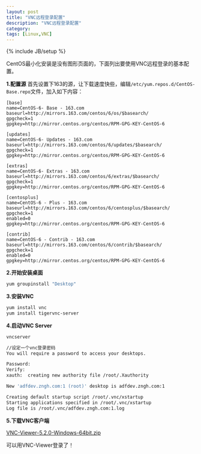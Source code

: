 ```yaml
---
layout: post
title: "VNC远程登录配置"
description: "VNC远程登录配置"
category: 
tags: [Linux,VNC]
---
```

{% include JB/setup %}

CentOS最小化安装是没有图形页面的，下面列出要使用VNC远程登录的基本配置。

**1.配置源**
首先设置下163的源，让下载速度快些，编辑`/etc/yum.repos.d/CentOS-Base.repo`文件，加入如下内容：

```
[base]
name=CentOS-6- Base - 163.com
baseurl=http://mirrors.163.com/centos/6/os/$basearch/
gpgcheck=1
gpgkey=http://mirror.centos.org/centos/RPM-GPG-KEY-CentOS-6
 
[updates]
name=CentOS-6- Updates - 163.com
baseurl=http://mirrors.163.com/centos/6/updates/$basearch/
gpgcheck=1
gpgkey=http://mirror.centos.org/centos/RPM-GPG-KEY-CentOS-6
 
[extras]
name=CentOS-6- Extras - 163.com
baseurl=http://mirrors.163.com/centos/6/extras/$basearch/
gpgcheck=1
gpgkey=http://mirror.centos.org/centos/RPM-GPG-KEY-CentOS-6
 
[centosplus]
name=CentOS-6 - Plus - 163.com
baseurl=http://mirrors.163.com/centos/6/centosplus/$basearch/
gpgcheck=1
enabled=0
gpgkey=http://mirror.centos.org/centos/RPM-GPG-KEY-CentOS-6
 
[contrib]
name=CentOS-6 - Contrib - 163.com
baseurl=http://mirrors.163.com/centos/6/contrib/$basearch/
gpgcheck=1
enabled=0
gpgkey=http://mirror.centos.org/centos/RPM-GPG-KEY-CentOS-6
```

**2.开始安装桌面**

```bash
yum groupinstall "Desktop"
```

**3.安装VNC**

```bash
yum install vnc
yum install tigervnc-server
```

**4.启动VNC Server**

```bash
vncserver

//设定一个vnc登录密码
You will require a password to access your desktops.

Password:
Verify:
xauth:  creating new authority file /root/.Xauthority

New 'adfdev.zngh.com:1 (root)' desktop is adfdev.zngh.com:1

Creating default startup script /root/.vnc/xstartup
Starting applications specified in /root/.vnc/xstartup
Log file is /root/.vnc/adfdev.zngh.com:1.log
```

**5.下载VNC客户端**

[VNC-Viewer-5.2.0-Windows-64bit.zip](http://www.realvnc.com/download/binary/1542/)

可以用VNC-Viewer登录了！
